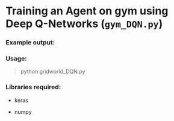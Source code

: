 # Training an Agent on gym using Deep Q-Networks (`gym_DQN.py`)



### Example output:



### Usage:

> python gridworld_DQN.py

### Libraries required:

* keras

* numpy
